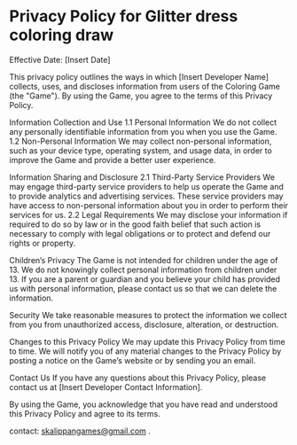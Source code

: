 # Privacy Policy for Glitter dress coloring draw

Effective Date: [Insert Date]

This privacy policy outlines the ways in which [Insert Developer Name] collects, uses, and discloses information from users of the Coloring Game (the "Game"). By using the Game, you agree to the terms of this Privacy Policy.

Information Collection and Use
1.1 Personal Information
We do not collect any personally identifiable information from you when you use the Game.
1.2 Non-Personal Information
We may collect non-personal information, such as your device type, operating system, and usage data, in order to improve the Game and provide a better user experience.

Information Sharing and Disclosure
2.1 Third-Party Service Providers
We may engage third-party service providers to help us operate the Game and to provide analytics and advertising services. These service providers may have access to non-personal information about you in order to perform their services for us.
2.2 Legal Requirements
We may disclose your information if required to do so by law or in the good faith belief that such action is necessary to comply with legal obligations or to protect and defend our rights or property.

Children’s Privacy
The Game is not intended for children under the age of 13. We do not knowingly collect personal information from children under 13. If you are a parent or guardian and you believe your child has provided us with personal information, please contact us so that we can delete the information.

Security
We take reasonable measures to protect the information we collect from you from unauthorized access, disclosure, alteration, or destruction.

Changes to this Privacy Policy
We may update this Privacy Policy from time to time. We will notify you of any material changes to the Privacy Policy by posting a notice on the Game’s website or by sending you an email.

Contact Us
If you have any questions about this Privacy Policy, please contact us at [Insert Developer Contact Information].

By using the Game, you acknowledge that you have read and understood this Privacy Policy and agree to its terms.

contact: skalippangames@gmail.com .
